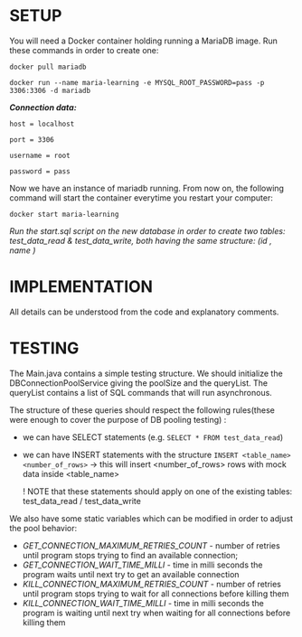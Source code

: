 # SETUP

You will need a Docker container holding running a MariaDB image. Run these commands in order to create one:

`docker pull mariadb`

`docker run --name maria-learning -e MYSQL_ROOT_PASSWORD=pass -p 3306:3306 -d mariadb`

_**Connection data:**_

`host = localhost`

`port = 3306`

`username = root`

`password = pass`

Now we have an instance of mariadb running.
From now on, the following command will start the container everytime you restart your computer:

`docker start maria-learning`

_Run the start.sql script on the new database in order to create two tables: test_data_read & test_data_write,
both having the same structure: (id <numeric>, name <string>)_


# IMPLEMENTATION

All details can be understood from the code and explanatory comments.


# TESTING

The Main.java contains a simple testing structure.
We should initialize the DBConnectionPoolService giving the poolSize and the queryList. The queryList contains a list of
SQL commands that will run asynchronous.

The structure of these queries should respect the following rules(these were enough to cover the purpose of DB pooling testing) :
* we can have SELECT statements (e.g. `SELECT * FROM test_data_read`)
* we can have INSERT statements with the structure `INSERT <table_name> <number_of_rows>`
        -> this will insert <number_of_rows> rows with  mock data inside <table_name>

    ! NOTE that these statements should apply on one of the existing tables: test_data_read / test_data_write

We also have some static variables which can be modified in order to adjust the pool behavior:
* _GET_CONNECTION_MAXIMUM_RETRIES_COUNT_ - number of retries until program stops trying
        to find an available connection;
* _GET_CONNECTION_WAIT_TIME_MILLI_ - time in milli seconds the program waits until next try
        to get an available connection
* _KILL_CONNECTION_MAXIMUM_RETRIES_COUNT_ - number of retries until program stops trying
        to wait for all connections before killing them
* _KILL_CONNECTION_WAIT_TIME_MILLI_ - time in milli seconds the program is waiting until next try
        when waiting for all connections before killing them
